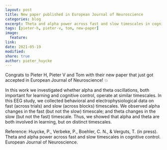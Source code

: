 ```yaml
---
layout: post
title: New paper published in European Journal of Neuroscience
categories: blog
excerpt: Theta and alpha power across fast and slow timescales in cognitive control
tags: [pieter-h, pieter-v, tom, new-paper]
image:
  feature:
link:
date: 2021-05-19
modified:
share: true
author: pieter_huycke
---
```


Congrats to Pieter H, Pieter V and Tom with their new paper that just got accepted in European Journal of Neuroscience! :boom:
   
In this work we investigated whether alpha and theta oscillations, both important for learning and cognitive control, operate at similar timescales. In this EEG study, we collected behavioral and electrophysiological data on fast (across trials) and slow (across blocks) timescales. We observed alpha changes in the fast (but not the slow) timescale; and theta changes in the slow (but not the fast) timescale. Thus, we showed that alpha and theta are both involved in learning, but on distinct timescales.

Reference:
Huycke, P., Verbeke, P., Boehler, C. N., & Verguts, T. (in press). Theta and alpha power across fast and slow timescales in cognitive control. European Journal of Neuroscience.
